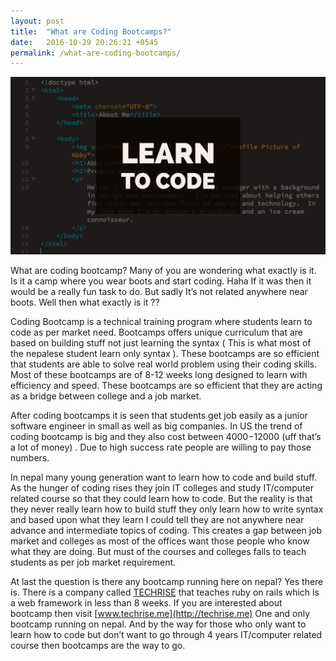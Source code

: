 ```yaml
---
layout: post
title:  "What are Coding Bootcamps?"
date:   2016-10-29 20:26:21 +0545
permalink: /what-are-coding-bootcamps/
---
```



<img src="/images/learntocode.jpg" class="img-fluid">

What are coding bootcamp? Many of you are wondering what exactly is it. Is it a camp where you wear boots and start coding. Haha If it was then it would be a really fun task to do. But sadly It’s not related anywhere near boots. Well then what exactly is it ??


Coding Bootcamp is a technical training program where students learn to code as per market need. Bootcamps offers unique curriculum that are based on building stuff not just learning the syntax ( This is what most of the nepalese student learn only syntax ). These bootcamps are so efficient that students are able to solve real world problem using their coding skills. Most of these bootcamps are of 8-12 weeks long designed to learn with efficiency and speed. These bootcamps are so efficient that they are acting as a bridge between college and a job market.    


After coding bootcamps it is seen that students get job easily as a junior software engineer in small as well as big companies. In US the trend of coding bootcamp is big and they also cost between $4000-$12000 (uff that’s a lot of money) . Due to high success rate people are willing to pay those numbers.  


 In nepal many young generation want to learn how to code and build stuff. As the hunger of coding rises they join IT colleges and study IT/computer related course so that they could learn how to code. But the reality is that they never really learn how to build stuff they only learn how to write syntax and based upon what they learn I could tell they are not anywhere near advance and intermediate topics of coding. This creates a gap between job market and colleges as most of the offices want those people who know what they are doing. But must of the courses and colleges fails to teach students as per job market requirement. 


At last the question is there any bootcamp running here on nepal? Yes there is. There is a company called [TECHRISE](http://techrise.me) that teaches ruby on rails which is a web framework in less than 8 weeks. If you are interested about bootcamp then visit [www.techrise.me](http://techrise.me) One and only bootcamp running on nepal. And by the way for those who only want to learn how to code but don’t want to go through 4 years IT/computer related course then bootcamps are the way to go. 
